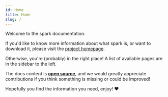 ```yaml
---
id: Home
title: Home
slug: /
---
```


Welcome to the spark documentation.

If you'd like to know more information about what spark is, or want to download it, please visit the [project homepage](https://spark.lucko.me/).

Otherwise, you're (probably) in the right place! A list of available pages are in the sidebar to the left.

The docs content is [**open source**](https://github.com/lucko/spark-docs), and we would greatly appreciate contributions if you think something is missing or could be improved!

Hopefully you find the information you need, enjoy! ❤️